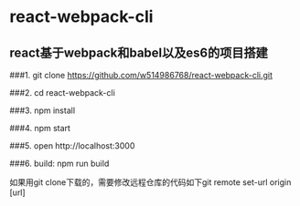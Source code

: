 # react-webpack-cli
react基于webpack和babel以及es6的项目搭建
------------------------------
###1. git clone https://github.com/w514986768/react-webpack-cli.git

###2. cd react-webpack-cli

###3. npm install

###4. npm start

###5. open http://localhost:3000

###6. build:  npm run build

如果用git clone下载的，需要修改远程仓库的代码如下git remote set-url origin [url]
